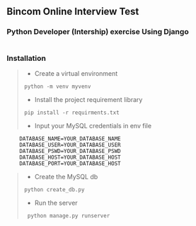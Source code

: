## Bincom Online Interview Test

### Python Developer (Intership) exercise Using Django

#
#
### Installation
> - Create a virtual environment
>
> ```python -m venv myvenv```
> - Install the project requirement library
> 
> ```pip install -r requirments.txt```
> - Input your MySQL credentials in env file
```
    DATABASE_NAME=YOUR_DATABASE_NAME
    DATABASE_USER=YOUR_DATABASE_USER
    DATABASE_PSWD=YOUR_DATABASE_PSWD
    DATABASE_HOST=YOUR_DATABASE_HOST
    DATABASE_PORT=YOUR_DATABASE_HOST
```
> - Create the MySQL db
> 
> ```python create_db.py```
> - Run the server
> 
> ``` python manage.py runserver```

